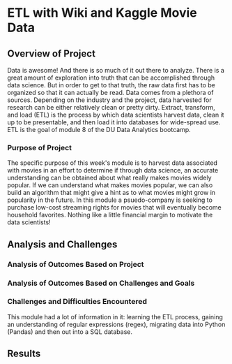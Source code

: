 # ETL with Wiki and Kaggle Movie Data

## Overview of Project
Data is awesome! And there is so much of it out there to analyze. There is a great amount of exploration into truth that can be accomplished through data science. But in order to get to that truth, the raw data first has to be organized so that it can actually be read. Data comes from a plethora of sources. Depending on the industry and the project, data harvested for research can be either relatively clean or pretty dirty. Extract, transform, and load (ETL) is the process by which data scientists harvest data, clean it up to be presentable, and then load it into databases for wide-spread use. ETL is the goal of module 8 of the DU Data Analytics bootcamp.

### Purpose of Project
The specific purpose of this week's module is to harvest data associated with movies in an effort to determine if through data science, an accurate understanding can be obtained about what really makes movies widely popular. If we can understand what makes movies popular, we can also build an algorithm that might give a hint as to what movies might grow in popularity in the future. In this module a psuedo-company is seeking to purchase low-cost streaming rights for movies that will eventually become household favorites. Nothing like a little financial margin to motivate the data scientists!

## Analysis and Challenges

### Analysis of Outcomes Based on Project

### Analysis of Outcomes Based on Challenges and Goals

### Challenges and Difficulties Encountered
This module had a lot of information in it: learning the ETL process, gaining an understanding of regular expressions (regex), migrating data into Python (Pandas) and then out into a SQL database.

## Results
